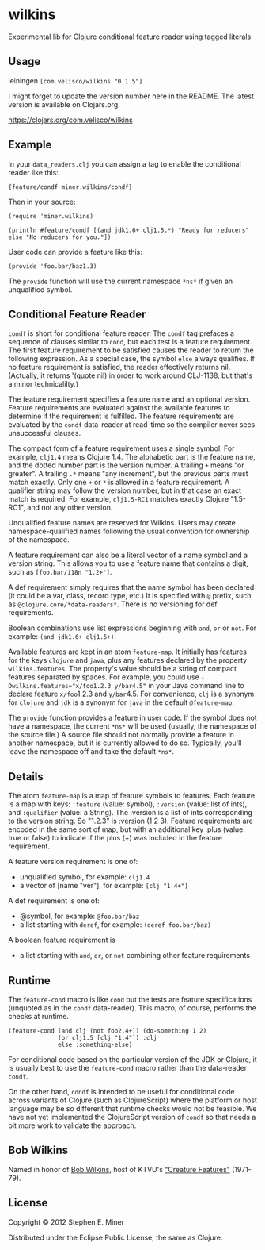 # wilkins

Experimental lib for Clojure conditional feature reader using tagged literals

## Usage

leiningen `[com.velisco/wilkins "0.1.5"]`

I might forget to update the version number here in the README.  The latest version is available on
Clojars.org:

https://clojars.org/com.velisco/wilkins

## Example

In your `data_readers.clj` you can assign a tag to enable the conditional reader like this:

	{feature/condf miner.wilkins/condf}
	
Then in your source:

	(require 'miner.wilkins)
	
    (println #feature/condf [(and jdk1.6+ clj1.5.*) "Ready for reducers" else "No reducers for you."])

User code can provide a feature like this:

    (provide 'foo.bar/baz1.3)
	
The `provide` function will use the current namespace `*ns*` if given an unqualified symbol.

## Conditional Feature Reader

`condf` is short for conditional feature reader.  The `condf` tag prefaces a sequence of clauses
similar to `cond`, but each test is a feature requirement.  The first feature requirement to be
satisfied causes the reader to return the following expression.  As a special case, the symbol
`else` always qualifies.  If no feature requirement is satisfied, the reader effectively returns
nil.  (Actually, it returns '(quote nil) in order to work around CLJ-1138, but that's a minor
technicalilty.)

The feature requirement specifies a feature name and an optional version.  Feature requirements are
evaluated against the available features to determine if the requirement is fulfilled.  The feature
requirements are evaluated by the `condf` data-reader at read-time so the compiler never sees
unsuccessful clauses.

The compact form of a feature requirement uses a single symbol.  For example, `clj1.4` means Clojure
1.4.  The alphabetic part is the feature name, and the dotted number part is the version number.  A
trailing `+` means "or greater".  A trailing `.*` means "any increment", but the previous parts must
match exactly.  Only one `+` or `*` is allowed in a feature requirement.  A qualifier string may
follow the version number, but in that case an exact match is required.  For example, `clj1.5-RC1`
matches exactly Clojure "1.5-RC1", and not any other version.

Unqualified feature names are reserved for Wilkins.  Users may create namespace-qualified names
following the usual convention for ownership of the namespace.  

A feature requirement can also be a literal vector of a name symbol and a version string.  This allows you to use
a feature name that contains a digit, such as `[foo.bar/i18n "1.2+"]`.

A def requirement simply requires that the name symbol has been declared (it could be a var, class,
record type, etc.)  It is specified with `@` prefix, such as `@clojure.core/*data-readers*`.  There
is no versioning for def requirements.

Boolean combinations use list expressions beginning with `and`, `or` or `not`.  For example: `(and
jdk1.6+ clj1.5+)`.

Available features are kept in an atom `feature-map`.  It initially has features for the keys
`clojure` and `java`, plus any features declared by the property `wilkins.features`.  The property's
value should be a string of compact features separated by spaces.  For example, you could use
`-Dwilkins.features="x/foo1.2.3 y/bar4.5"` in your Java command line to declare feature `x/foo`1.2.3
and `y/bar`4.5.  For convenience, `clj` is a synonym for `clojure` and `jdk` is a synonym for `java`
in the default `@feature-map`.

The `provide` function provides a feature in user code.  If the symbol does not have a namespace,
the current `*ns*` will be used (usually, the namespace of the source file.)  A source file should
not normally provide a feature in another namespace, but it is currently allowed to do so.
Typically, you'll leave the namespace off and take the default `*ns*`.


## Details

The atom `feature-map` is a map of feature symbols to features.  Each feature is a map with keys: `:feature`
(value: symbol), `:version` (value: list of ints), and `:qualifier` (value: a String).  The :version
is a list of ints corresponding to the version string.  So "1.2.3" is :version (1 2 3).  Feature
requirements are encoded in the same sort of map, but with an additional key :plus (value: true or
false) to indicate if the plus (+) was included in the feature requirement.

A feature version requirement is one of:
* unqualified symbol, for example: `clj1.4`
* a vector of [name "ver"], for example: `[clj "1.4+"]`

A def requirement is one of:
* @symbol, for example: `@foo.bar/baz`
* a list starting with `deref`, for example: `(deref foo.bar/baz)`

A boolean feature requirement is
* a list starting with `and`, `or`, or `not` combining other feature requirements


## Runtime

The `feature-cond` macro is like `cond` but the tests are feature specifications (unquoted as in the
`condf` data-reader).  This macro, of course, performs the checks at runtime.

    (feature-cond (and clj (not foo2.4+)) (do-something 1 2)
	              (or clj1.5 [clj "1.4"]) :clj 
				  else :something-else)

For conditional code based on the particular version of the JDK or Clojure, it is usually best to
use the `feature-cond` macro rather than the data-reader `condf`.  

On the other hand, `condf` is intended to be useful for conditional code across variants of Clojure
(such as ClojureScript) where the platform or host language may be so different that runtime checks
would not be feasible.  We have not yet implemented the ClojureScript version of `condf` so that
needs a bit more work to validate the approach.


## Bob Wilkins

Named in honor of [Bob Wilkins](http://en.wikipedia.org/wiki/Bob_Wilkins), host of KTVU's
["Creature Features"](http://www.bobwilkins.net/creaturefeatures.htm) (1971-79).

## License

Copyright © 2012 Stephen E. Miner

Distributed under the Eclipse Public License, the same as Clojure.
